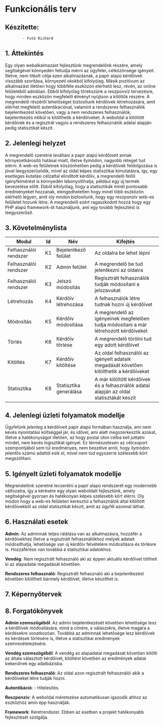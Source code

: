 # Funkcionális terv 

## Készítette: 
            - Futó Richárd
           

## 1. Áttekintés

Egy olyan webalkalmazást fejlesztünk megrendelőnk részére, amely segítségével könnyedén feltudja mérni az ügyfelei, célközönsége igényeit. Illetve, nem titkolt célja ezen alkalmazásnak, a papír alapú kérdőívek visszább szorítása, környezeti okokból kifolyólag. Másik pozitívum az alkalmazást illetően hogy többféle eszközön elérhető lesz, révén, az online felületéből adódóan. Ebből kifolyólag törekszünk a reszponvíz tervezésre, hogy minden eszközön megfelelő élményt nyújtson a kitöltők részére. A megrendelő részéről lehetőséget biztosítunk kérdőívek létrehozására, amit elérhet megfelelő autentikációval, valamint a rendszeres felhasználók bejelentkezést követően, vagy a nem rendszeres felhasználók, bejelentkezés nélkül is kitölthetik a kérdőíveket. A weboldal a kitöltött kérdőívek és a regisztrál vagyis a rendszeres felhasználók adatai alapján pedig statisztikát készít. 

## 2. Jelenlegi helyzet

A megrendelő szeretné leváltani a papír alapú kérdőíveit annak környezetkárosító hatásai miatt, illetve ílymódon, nagyobb réteget tud elérni. A web-es felületnek köszönhetően pedig a kérdőívek feldolgozása is jóval leegyszerűsödik, mivel az oldal képes statisztikai kimutatásra, így, egy esetleges kutatási célzattal elindított kérdőív, a megrendelő felőli igényfelmérést is könnyedén lebonyolíthatja, például egy új termék bevezetése előtt. Ebből kifolyólag, hogy a statisztikák minél pontosabb eredményeket hozzanak, elengedhetetlen hogy minél több eszközön elérhető legyen, amit oly módon biztosítunk, hogy egy reszponzív web-es felületet hozunk létre. A megrendelő ezért ragaszkodott hozzá hogy egy PHP alapú framework-öt használjunk, ami egy tovább fejlesztést is leegyszerűsít.

## 3. Követelménylista

| Modul  | Id | Név | Kifejtés |
| ------------- | ------------- | ------------- | -------------|
| Felhasználói rendszer | K1  | Bejelentkező felület | Az oldalra be lehet lépni |
| Felhasználói rendszer | K2  | Admin felület | A megrendelő be tud jelentkezni az oldalra |
| Felhasználói rendszer | K3  | Jelszó módosítás | Regisztrált felhasználók tudják módosítani a jelszavukat |
| Létrehozás | K4  | Kérdőív létrehozása | A felhasználók létre tudnak hozni új kérdőívet |
| Módosítás | K5  | Kérdőív módosítása | A megrendelő az igényeinek megfelelően tudja módosítani a már létrehozott kérdőíveket |
| Törlés | K6  | Kérdőív törlése | A megrendelő törölni tud egy adott kérdőívet |
| Kitöltés | K7  | Kérdőív kitöltése | Az oldal felhasználói az igényelt adataik megadását követően kitölthetik a kérdőíveket |
| Statisztika | K8  | Statisztika generálása | A már kitöltött kérdőívek és a felhasználók adatai alapján az oldal statisztákát készít |

## 4. Jelenlegi üzleti folyamatok modellje

Ügyfelünk jelenleg a kérdőíveit papír alapú formában használja, ami nem kevés nyomtatási költséggel jár, és idővel, ami alatt megszerkesztik azokat, illetve a hatékonyságot illetően, az hogy postai úton célba kell juttatni mindet, nem kevés logisztikát igényel. Ez természetesen az célcsoport szempontjából sem túl eredményes, nem beszélve arról, hogy ílymódon jelentős számú adattól esik el, mivel nem tud egyszerre szélesebb kört megszólítani.

## 5. Igényelt üzleti folyamatok modellje

Megrendelőnk szeretné lecserélni a papír alapú rendszerét egy modernebb változatra, így a kérésére egy olyan weboldalt fejlesztünk, amely segítségével gyorsan és hatékonyan képes szélesebb kört elérni. Oly módon hogy a web-es felületen keresztül a felhasználók által kitöltött kérdőívekből az oldal statisztikát készít, amit az ügyfél azonnal láthat.

## 6. Használati esetek

**Admin**: Az adminnak teljes rálátása van az alkalmazásra, hozzáfér a kérdőívekhez illetve a regisztrált felhasználókhoz melyek adatait módosíthatja, lehetősége van új kérdőív felvételére módosításra és törlésre is. Hozzáférése van továbbá a statisztikai adatokhoz.

**Vendég**: Nem regisztrált felhasználó aki az éppen aktuális kérdőívet töltheti ki az alapadatai megadását követően. 

**Rendszeres felhasználó**: Regisztrált felhasználó aki a bejelentkezést követően kitöltheti bármely kérdőívet, illetve készíthet is. 

## 7. Képernyőtervek

## 8. Forgatókönyvek

**Admin szemszögéből**: Az admin bejelentkezését követően lehetősége lesz a kérdőívek módosítására, mind a címére, a válaszokra, illetve magára a kérdésekre vonatkozóan. Továbbá az adminnak lehetősége lesz kérdőívek és kérdések törlésére is, illetve a statisztikai eredmények szemrevételezésére.

**Vendég szemszögéből**: A vendég az alapadatai megadását követően kitölti az általa választott kérdőívet, kitöltést követően az eredmények adatai bekerülnek egy adatbázisba.

**Rendszeres felhasználó**: Az oldal azon regisztrált felhasználói akik a kérdőíveket létre tudják hozni.


**Autentikáció**: - Hitelesítés.

**Reszponzív**: A weboldal méretezése automatikusan igazodik ahhoz az eszközhöz amin épp használják.

**Framework**: Keretrendszer. Ebben az esetben a projekt hatékonyabb fejlesztését szolgálja.

